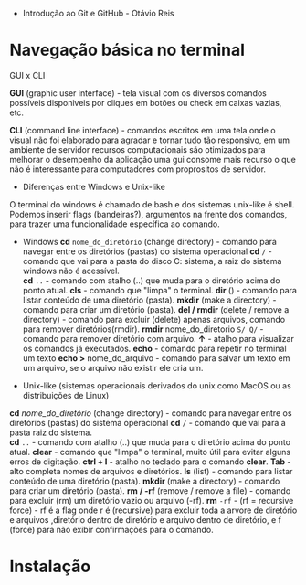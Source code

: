 * Introdução ao Git e GitHub - Otávio Reis

# Navegação  básica no terminal 

GUI x CLI

**GUI** (graphic user interface) - tela visual com os diversos comandos possíveis disponiveis por cliques em botões ou check em caixas vazias, etc.

**CLI** (command line interface) - comandos escritos em uma tela onde o visual não foi elaborado para agradar e tornar tudo tão responsivo, em um ambiente de servidor recursos computacionais são otimizados para melhorar o desempenho da aplicação uma gui consome mais recurso o que não é interessante para computadores com proprositos de servidor. 

* Diferenças entre Windows e Unix-like

O terminal do windows é chamado de bash e dos sistemas unix-like é shell.
Podemos inserir flags (bandeiras?), argumentos na frente dos comandos, para trazer uma funcionalidade específica ao comando.

- Windows
**cd** `nome_do_diretório` (change directory) - comando para navegar entre os diretórios (pastas) do sistema operacional
**cd** `/` - comando que vai para a pasta do disco C: sistema, a raiz do sistema windows não é acessível.  
**cd** `..` - comando com atalho (..) que muda para o diretório acima do ponto atual.
**cls** - comando que "limpa" o terminal.
**dir** () - comando para listar conteúdo de uma diretório (pasta).
**mkdir** (make a directory) - comando para criar um diretório (pasta).
**del / rmdir** (delete / remove a directory) - comando para excluir (delete) apenas arquivos, comando para  remover diretórios(rmdir).
**rmdir**  nome_do_diretorio `S/ Q/` - comando para remover diretório com arquivo.
**&uparrow;** - atalho para visualizar os comandos já executados.
**echo** - comando para repetir no terminal um texto
**echo >** nome_do_arquivo - comando para salvar um texto em um arquivo, se o arquivo não existir ele cria um.


- Unix-like (sistemas operacionais derivados do unix como MacOS ou as distribuições de Linux)

**cd** *nome_do_diretório* (change directory) - comando para navegar entre os diretórios (pastas) do sistema operacional
**cd** `/` - comando que vai para a pasta raiz do sistema.  
**cd** `..` - comando com atalho (..) que muda para o diretório acima do ponto atual.
**clear** - comando que "limpa" o terminal, muito útil para evitar alguns erros de digitação.
**ctrl + l** - atalho no teclado para o comando **clear**.
**Tab** - alto completa nomes de arquivos e diretórios.
**ls** (list) - comando para listar conteúdo de uma diretório (pasta).
**mkdir** (make a directory) - comando para criar um diretório (pasta).
**rm / -rf** (remove / remove a file) - comando para excluir (rm) um diretório vazio ou arquivo (-rf).
**rm** `-rf` - (rf = recursive force) - rf é a flag onde r é (recursive) para excluir toda a arvore de diretório e arquivos ,diretório dentro de diretório e arquivo dentro de diretório, e f (force) para não exibir confirmações para o comando.

# Instalação

